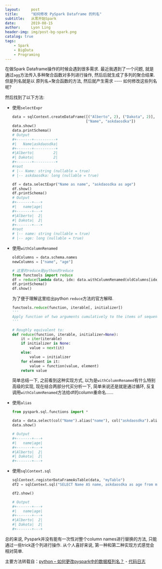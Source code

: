 ```yaml
---
layout:     post
title:      "如何修改 PySpark Dataframe 的列名"
subtitle:   从零开始Spark
date:       2019-08-15
author:     Lyon Ling
header-img: img/post-bg-spark.png
catalog: true
tags:
    - Spark
    - BigData
    - Programing
---
```


在做Spark Dataframe操作的时候会遇到很多需求. 最近我遇到了一个问题, 就是通过`agg`方法传入多种聚合函数对多列进行操作, 然后后就生成了多列的聚合结果. 但是列名就是以 原列名+聚合函数的方法, 然后就产生需求 ---- 如何修改这些列名呢?

然后找到了以下方法:

* 使用`selectExpr`

  ```python
  data = sqlContext.createDataFrame([("Alberto", 2), ("Dakota", 2)], 
                                    ["Name", "askdaosdka"])
  data.show()
  data.printSchema()
  # Output
  #+-------+----------+
  #|   Name|askdaosdka|
  #+-------+----------+
  #|Alberto|         2|
  #| Dakota|         2|
  #+-------+----------+
  #root
  # |-- Name: string (nullable = true)
  # |-- askdaosdka: long (nullable = true)
  
  df = data.selectExpr("Name as name", "askdaosdka as age")
  df.show()
  df.printSchema()
  # Output
  #+-------+---+
  #|   name|age|
  #+-------+---+
  #|Alberto|  2|
  #| Dakota|  2|
  #+-------+---+
  #root
  # |-- name: string (nullable = true)
  # |-- age: long (nullable = true)
  ```

* 使用`withColumnRenamed`

  ```python
  oldColumns = data.schema.names
  newColumns = ["name", "age"]
  
  # 这里的reduce是python的reduce
  from functools import reduce
  df = reduce(lambda data, idx: data.withColumnRenamed(oldColumns[idx], newColumns[idx]), range(len(oldColumns)), data)
  df.printSchema()
  df.show()
  ```

  为了便于理解这里给出python `reduce`方法的官方解释.

  ```python
  functools.reduce(function, iterable[, initializer])
  '''
  Apply function of two arguments cumulatively to the items of sequence, from left to right, so as to reduce the sequence to a single value. 
  '''
  
  # Roughly equivalent to:
  def reduce(function, iterable, initializer=None):
      it = iter(iterable)
      if initializer is None:
          value = next(it)
      else:
          value = initializer
      for element in it:
          value = function(value, element)
      return value
  ```

  简单总结一下, 之前看到这种实现方式, 以为是`withColumnRenamed`有什么特别高级的实现, 现在结合两部分代买分析一下, 简单来说还是就是通过循环, 反复调用`withColumnRenamed`方法给df的column重命名......

* 使用`alias`

  ```python
  from pyspark.sql.functions import *
  
  data = data.select(col("Name").alias("name"), col("askdaosdka").alias("age"))
  data.show()
  
  # Output
  #+-------+---+
  #|   name|age|
  #+-------+---+
  #|Alberto|  2|
  #| Dakota|  2|
  #+-------+---+
  ```

* 使用`sqlContext.sql`

  ```python
  sqlContext.registerDataFrameAsTable(data, "myTable")
  df2 = sqlContext.sql("SELECT Name AS name, askdaosdka as age from myTable")
  
  df2.show()
  
  # Output
  #+-------+---+
  #|   name|age|
  #+-------+---+
  #|Alberto|  2|
  #| Dakota|  2|
  #+-------+---+
  ```

总的来说, Pyspark并没有能有一次性对整个column names进行替换的方法, 只能通过一些trick逐个列进行操作. 从个人喜好来说, 第一种和第二种实现方式感觉会相对简单.

主要方法转载自：[python – 如何更改pyspark中的数据框列名？](https://codeday.me/bug/20180407/150940.html) - [代码日志](https://codeday.me/)